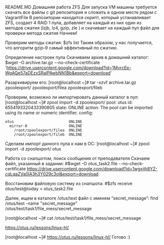 README.MD Домашняя работа ZFS Для запуска VM машины требуется скачать все файлы с git репозитория и сложить в одном месте рядом с VagrantFile В репозитории находится скрипт, который устанавливает ZFS, создает 4 RAID 1 пула, добавляет на каждый из них один из методов сжатия (lzjb, lz4, gzip, zle ) и скачивает на каждый пул файл для проверки метода сжатия Начнем!

Проверим методы сжатия: $zfs list Таким образом, у нас получается, что алгоритм gzip-9 самый эффективный по сжатию.

Определение настроек пула Скачиваем архив в домашний каталог: $wget -O archive.tar.gz --no-check-certificate 'https://drive.usercontent.google.com/download?id=1MvrcEp-WgAQe57aDEzxSRalPAwbNN1Bb&export=download'

Разархивируем его: [root@localhost ~]# tar -xzvf archive.tar.gz zpoolexport/ zpoolexport/filea zpoolexport/fileb

Проверим, возможно ли импортировать данный каталог в пул: [root@localhost ~]# zpool import -d zpoolexport/ pool: otus id: 6554193320433390805 state: ONLINE action: The pool can be imported using its name or numeric identifier. config:

    otus                         ONLINE
      mirror-0                   ONLINE
        /root/zpoolexport/filea  ONLINE
        /root/zpoolexport/fileb  ONLINE
Сделаем импорт данного пула к нам в ОС: [root@localhost ~]# zpool import -d zpoolexport/ otus

Работа со снапшотом, поиск сообщения от преподавателя Скачаем файл, указанный в задании:
#$wget -O otus_task2.file --no-check-certificate https://drive.usercontent.google.com/download?id=1wgxjih8YZ-cqLqaZVa0lA3h3Y029c3oI&export=download

Восстановим файловую систему из снапшота: #$zfs receive otus/test@today < otus_task2.file

Далее, ищем в каталоге /otus/test файл с именем “secret_message”: find /otus/test -name "secret_message" /otus/test/task1/file_mess/secret_message

[root@localhost ~]# cat /otus/test/task1/file_mess/secret_message

https://otus.ru/lessons/linux-hl/

[root@localhost ~]# https://otus.ru/lessons/linux-hl/ Готово :)
